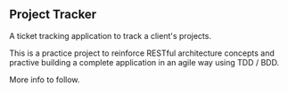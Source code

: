 Project Tracker
---------------

A ticket tracking application to track a client's projects.

This is a practice project to reinforce RESTful architecture concepts and practive building a complete application in an agile way using TDD / BDD.

More info to follow.
